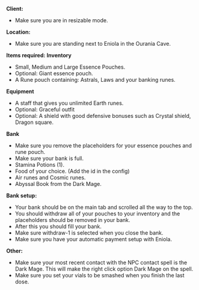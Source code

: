 **Client:**
* Make sure you are in resizable mode.

**Location:**
* Make sure you are standing next to Eniola in the Ourania Cave.

**Items required:**
**Inventory**
* Small, Medium and Large Essence Pouches.
* Optional: Giant essence pouch.
* A Rune pouch containing: Astrals, Laws and your banking runes.

**Equipment**
* A staff that gives you unlimited Earth runes.
* Optional: Graceful outfit
* Optional: A shield with good defensive bonuses such as Crystal shield, Dragon square.

**Bank**
* Make sure you remove the placeholders for your essence pouches and rune pouch.
* Make sure your bank is full.
* Stamina Potions (1).
* Food of your choice. (Add the id in the config)
* Air runes and Cosmic runes.
* Abyssal Book from the Dark Mage.

**Bank setup:**
* Your bank should be on the main tab and scrolled all the way to the top.
* You should withdraw all of your pouches to your inventory and the placeholders should be removed in your bank.
* After this you should fill your bank.
* Make sure withdraw-1 is selected when you close the bank.
* Make sure you have your automatic payment setup with Eniola.

**Other:**
* Make sure your most recent contact with the NPC contact spell is the Dark Mage. This will make the right click option Dark Mage on the spell.
* Make sure you set your vials to be smashed when you finish the last dose.


